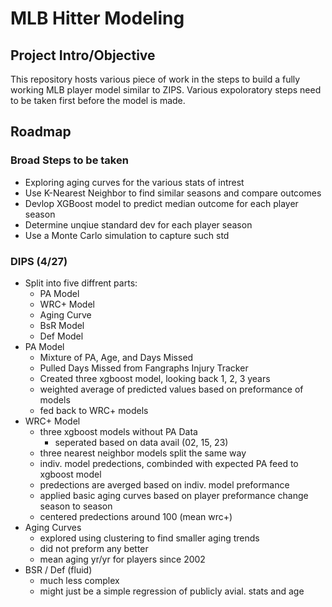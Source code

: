 # MLB Hitter Modeling

## Project Intro/Objective

This repository hosts various piece of work in the steps to build a fully working MLB player model similar to ZIPS. Various expoloratory steps need to be taken first before the model is made.

## Roadmap

### Broad Steps to be taken

- Exploring aging curves for the various stats of intrest
- Use K-Nearest Neighbor to find similar seasons and compare outcomes
- Devlop XGBoost model to predict median outcome for each player season
- Determine unqiue standard dev for each player season
- Use a Monte Carlo simulation to capture such std

### DIPS (4/27)

- Split into five diffrent parts:
  - PA Model
  - WRC+ Model
  - Aging Curve
  - BsR Model
  - Def Model
- PA Model
  - Mixture of PA, Age, and Days Missed
  - Pulled Days Missed from Fangraphs Injury Tracker
  - Created three xgboost model, looking back 1, 2, 3 years
  - weighted average of predicted values based on preformance of models
  - fed back to WRC+ models
- WRC+ Model
  - three xgboost models without PA Data
    - seperated based on data avail (02, 15, 23)
  - three nearest neighbor models split the same way
  - indiv. model predections, combinded with expected PA feed to xgboost model
  - predections are averged based on indiv. model preformance
  - applied basic aging curves based on player preformance change season to season
  - centered predections around 100 (mean wrc+)
- Aging Curves
  - explored using clustering to find smaller aging trends
  - did not preform any better
  - mean aging yr/yr for players since 2002
- BSR / Def (fluid)
  - much less complex
  - might just be a simple regression of publicly avial. stats and age
